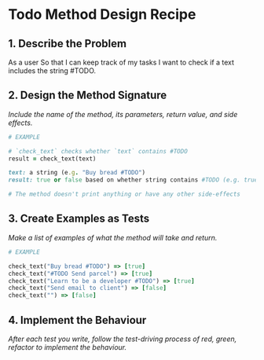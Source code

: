 # Todo Method Design Recipe

## 1. Describe the Problem

As a user
So that I can keep track of my tasks
I want to check if a text includes the string #TODO.

## 2. Design the Method Signature

_Include the name of the method, its parameters, return value, and side effects._

```ruby
# EXAMPLE

# `check_text` checks whether `text` contains #TODO
result = check_text(text)

text: a string (e.g. "Buy bread #TODO")
result: true or false based on whether string contains #TODO (e.g. true)

# The method doesn't print anything or have any other side-effects
```

## 3. Create Examples as Tests

_Make a list of examples of what the method will take and return._

```ruby
# EXAMPLE

check_text("Buy bread #TODO") => [true]
check_text("#TODO Send parcel") => [true]
check_text("Learn to be a developer #TODO") => [true]
check_text("Send email to client") => [false]
check_text("") => [false]
```

## 4. Implement the Behaviour

_After each test you write, follow the test-driving process of red, green, refactor to implement the behaviour._